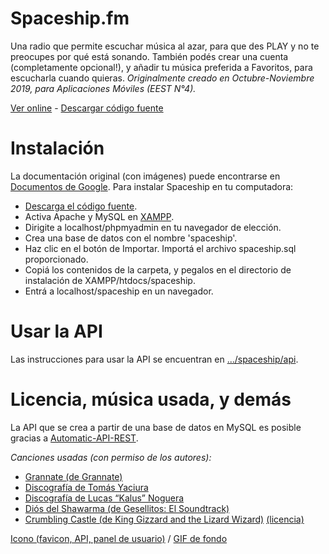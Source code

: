 # Spaceship.fm
Una radio que permite escuchar música al azar, para que des PLAY y no te preocupes por qué está sonando. También podés crear una cuenta (completamente opcional!), y añadir tu música preferida a Favoritos, para escucharla cuando quieras. *Originalmente creado en Octubre-Noviembre 2019, para Aplicaciones Móviles (EEST N°4).*

[Ver online](http://erik.games/spaceship) - [Descargar código fuente](https://github.com/despediteerik/spaceship/archive/master.zip)

# Instalación
La documentación original (con imágenes) puede encontrarse en [Documentos de Google](https://docs.google.com/document/d/1HcWq1_oTKGpBQfT-RczXBNjHnJrvTC8pwyr61-LYUmQ/edit?usp=sharing). Para instalar Spaceship en tu computadora:

- [Descarga el código fuente](https://github.com/despediteerik/spaceship/archive/master.zip).
- Activa Apache y MySQL en [XAMPP](https://www.apachefriends.org/es/index.html).
- Dirigite a localhost/phpmyadmin en tu navegador de elección.
- Crea una base de datos con el nombre 'spaceship'.
- Haz clic en el botón de Importar. Importá el archivo spaceship.sql proporcionado.
- Copiá los contenidos de la carpeta, y pegalos en el directorio de instalación de XAMPP/htdocs/spaceship.
- Entrá a localhost/spaceship en un navegador.

# Usar la API
Las instrucciones para usar la API se encuentran en [.../spaceship/api](http://erik.games/spaceship/api).

# Licencia, música usada, y demás

La API que se crea a partir de una base de datos en MySQL es posible gracias a [Automatic-API-REST](https://github.com/GeekyTheory/Automatic-API-REST).

*Canciones usadas (con permiso de los autores):*

- [Grannate (de Grannate)](https://open.spotify.com/album/0cwZ5qESCTs5qrP0Gzcbfg)
- [Discografía de Tomás Yaciura](https://soundcloud.com/user-73490891-173441852)
- [Discografía de Lucas “Kalus” Noguera](https://soundcloud.com/kalus_guerano)
- [Diós del Shawarma (de Gesellitos: El Soundtrack)](https://open.spotify.com/album/0yYZJAWrqqIXbOZhF3rFiV)
- [Crumbling Castle (de King Gizzard and the Lizard Wizard)](https://open.spotify.com/album/74xXPirhEWK7ygl1T4TwZO) [(licencia)](http://kinggizzardandthelizardwizard.com/polygondwanaland/)

[Icono (favicon, API, panel de usuario)](https://tenor.com/es/ver/vaporwave-gif-13485574) / [GIF de fondo](https://giphy.com/gifs/trippy-neon-lights-t4DcI9P3dNVoA)
